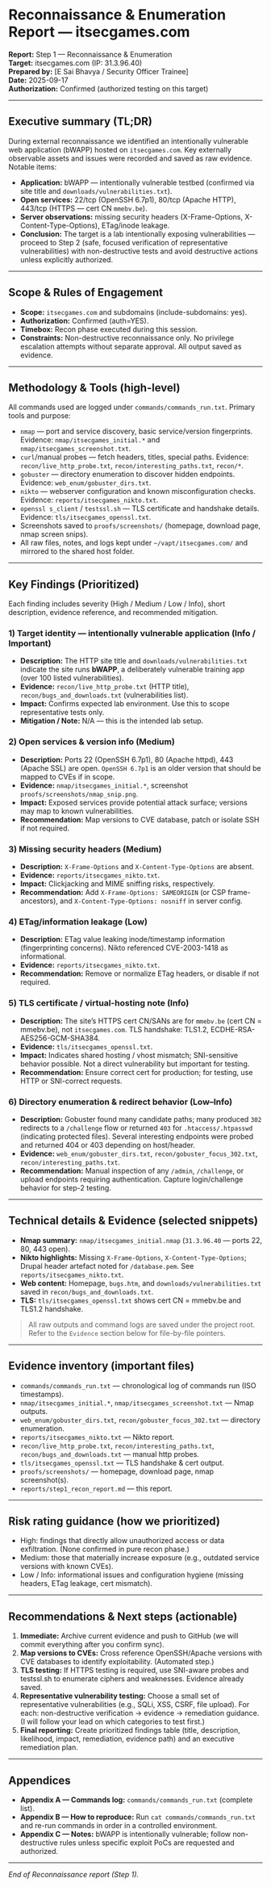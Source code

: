 # Reconnaissance & Enumeration Report — itsecgames.com

**Report:** Step 1 — Reconnaissance & Enumeration  
**Target:** itsecgames.com (IP: 31.3.96.40)  
**Prepared by:** [E Sai Bhavya / Security Officer Trainee]  
**Date:** 2025-09-17   
**Authorization:** Confirmed (authorized testing on this target)

---

## Executive summary (TL;DR)
During external reconnaissance we identified an intentionally vulnerable web application (bWAPP) hosted on `itsecgames.com`. Key externally observable assets and issues were recorded and saved as raw evidence. Notable items:

- **Application:** bWAPP — intentionally vulnerable testbed (confirmed via site title and `downloads/vulnerabilities.txt`).  
- **Open services:** 22/tcp (OpenSSH 6.7p1), 80/tcp (Apache HTTP), 443/tcp (HTTPS — cert CN `mmebv.be`).  
- **Server observations:** missing security headers (X-Frame-Options, X-Content-Type-Options), ETag/inode leakage.  
- **Conclusion:** The target is a lab intentionally exposing vulnerabilities — proceed to Step 2 (safe, focused verification of representative vulnerabilities) with non-destructive tests and avoid destructive actions unless explicitly authorized.

---

## Scope & Rules of Engagement
- **Scope:** `itsecgames.com` and subdomains (include-subdomains: yes).  
- **Authorization:** Confirmed (auth=YES).  
- **Timebox:** Recon phase executed during this session.  
- **Constraints:** Non-destructive reconnaissance only. No privilege escalation attempts without separate approval. All output saved as evidence.

---

## Methodology & Tools (high-level)
All commands used are logged under `commands/commands_run.txt`. Primary tools and purpose:

- `nmap` — port and service discovery, basic service/version fingerprints. Evidence: `nmap/itsecgames_initial.*` and `nmap/itsecgames_screenshot.txt`.  
- `curl`/manual probes — fetch headers, titles, special paths. Evidence: `recon/live_http_probe.txt`, `recon/interesting_paths.txt`, `recon/*`.  
- `gobuster` — directory enumeration to discover hidden endpoints. Evidence: `web_enum/gobuster_dirs.txt`.  
- `nikto` — webserver configuration and known misconfiguration checks. Evidence: `reports/itsecgames_nikto.txt`.  
- `openssl s_client` / `testssl.sh` — TLS certificate and handshake details. Evidence: `tls/itsecgames_openssl.txt`.  
- Screenshots saved to `proofs/screenshots/` (homepage, download page, nmap screen snips).  
- All raw files, notes, and logs kept under `~/vapt/itsecgames.com/` and mirrored to the shared host folder.

---

## Key Findings (Prioritized)
Each finding includes severity (High / Medium / Low / Info), short description, evidence reference, and recommended mitigation.

### 1) Target identity — intentionally vulnerable application (Info / Important)
- **Description:** The HTTP site title and `downloads/vulnerabilities.txt` indicate the site runs **bWAPP**, a deliberately vulnerable training app (over 100 listed vulnerabilities).  
- **Evidence:** `recon/live_http_probe.txt` (HTTP title), `recon/bugs_and_downloads.txt` (vulnerabilities list).  
- **Impact:** Confirms expected lab environment. Use this to scope representative tests only.  
- **Mitigation / Note:** N/A — this is the intended lab setup.

### 2) Open services & version info (Medium)
- **Description:** Ports 22 (OpenSSH 6.7p1), 80 (Apache httpd), 443 (Apache SSL) are open. `OpenSSH 6.7p1` is an older version that should be mapped to CVEs if in scope.  
- **Evidence:** `nmap/itsecgames_initial.*`, screenshot `proofs/screenshots/nmap_snip.png`.  
- **Impact:** Exposed services provide potential attack surface; versions may map to known vulnerabilities.  
- **Recommendation:** Map versions to CVE database, patch or isolate SSH if not required.

### 3) Missing security headers (Medium)
- **Description:** `X-Frame-Options` and `X-Content-Type-Options` are absent.  
- **Evidence:** `reports/itsecgames_nikto.txt`.  
- **Impact:** Clickjacking and MIME sniffing risks, respectively.  
- **Recommendation:** Add `X-Frame-Options: SAMEORIGIN` (or CSP frame-ancestors), and `X-Content-Type-Options: nosniff` in server config.

### 4) ETag/information leakage (Low)
- **Description:** ETag value leaking inode/timestamp information (fingerprinting concerns). Nikto referenced CVE-2003-1418 as informational.  
- **Evidence:** `reports/itsecgames_nikto.txt`.  
- **Recommendation:** Remove or normalize ETag headers, or disable if not required.

### 5) TLS certificate / virtual-hosting note (Info)
- **Description:** The site’s HTTPS cert CN/SANs are for `mmebv.be` (cert CN = mmebv.be), not `itsecgames.com`. TLS handshake: TLS1.2, ECDHE-RSA-AES256-GCM-SHA384.  
- **Evidence:** `tls/itsecgames_openssl.txt`.  
- **Impact:** Indicates shared hosting / vhost mismatch; SNI-sensitive behavior possible. Not a direct vulnerability but important for testing.  
- **Recommendation:** Ensure correct cert for production; for testing, use HTTP or SNI-correct requests.

### 6) Directory enumeration & redirect behavior (Low–Info)
- **Description:** Gobuster found many candidate paths; many produced `302` redirects to a `/challenge` flow or returned `403` for `.htaccess/.htpasswd` (indicating protected files). Several interesting endpoints were probed and returned 404 or 403 depending on host/header.  
- **Evidence:** `web_enum/gobuster_dirs.txt`, `recon/gobuster_focus_302.txt`, `recon/interesting_paths.txt`.  
- **Recommendation:** Manual inspection of any `/admin`, `/challenge`, or upload endpoints requiring authentication. Capture login/challenge behavior for step-2 testing.

---

## Technical details & Evidence (selected snippets)
- **Nmap summary:** `nmap/itsecgames_initial.nmap` (`31.3.96.40` — ports 22, 80, 443 open).  
- **Nikto highlights:** Missing `X-Frame-Options`, `X-Content-Type-Options`; Drupal header artefact noted for `/database.pem`. See `reports/itsecgames_nikto.txt`.  
- **Web content:** Homepage, `bugs.htm`, and `downloads/vulnerabilities.txt` saved in `recon/bugs_and_downloads.txt`.  
- **TLS:** `tls/itsecgames_openssl.txt` shows cert CN = mmebv.be and TLS1.2 handshake.

> All raw outputs and command logs are saved under the project root. Refer to the `Evidence` section below for file-by-file pointers.

---

## Evidence inventory (important files)
- `commands/commands_run.txt` — chronological log of commands run (ISO timestamps).  
- `nmap/itsecgames_initial.*`, `nmap/itsecgames_screenshot.txt` — Nmap outputs.  
- `web_enum/gobuster_dirs.txt`, `recon/gobuster_focus_302.txt` — directory enumeration.  
- `reports/itsecgames_nikto.txt` — Nikto report.  
- `recon/live_http_probe.txt`, `recon/interesting_paths.txt`, `recon/bugs_and_downloads.txt` — manual http probes.  
- `tls/itsecgames_openssl.txt` — TLS handshake & cert output.  
- `proofs/screenshots/` — homepage, download page, nmap screenshot(s).  
- `reports/step1_recon_report.md` — this report.

---

## Risk rating guidance (how we prioritized)
- High: findings that directly allow unauthorized access or data exfiltration. (None confirmed in pure recon phase.)  
- Medium: those that materially increase exposure (e.g., outdated service versions with known CVEs).  
- Low / Info: informational issues and configuration hygiene (missing headers, ETag leakage, cert mismatch).

---

## Recommendations & Next steps (actionable)
1. **Immediate:** Archive current evidence and push to GitHub (we will commit everything after you confirm sync).  
2. **Map versions to CVEs:** Cross reference OpenSSH/Apache versions with CVE databases to identify exploitability. (Automated step.)  
3. **TLS testing:** If HTTPS testing is required, use SNI-aware probes and testssl.sh to enumerate ciphers and weaknesses. Evidence already saved.  
4. **Representative vulnerability testing:** Choose a small set of representative vulnerabilities (e.g., SQLi, XSS, CSRF, file upload). For each: non-destructive verification → evidence → remediation guidance. (I will follow your lead on which categories to test first.)  
5. **Final reporting:** Create prioritized findings table (title, description, likelihood, impact, remediation, evidence path) and an executive remediation plan.

---

## Appendices
- **Appendix A — Commands log:** `commands/commands_run.txt` (complete list).  
- **Appendix B — How to reproduce:** Run `cat commands/commands_run.txt` and re-run commands in order in a controlled environment.  
- **Appendix C — Notes:** bWAPP is intentionally vulnerable; follow non-destructive rules unless specific exploit PoCs are requested and authorized.

---

*End of Reconnaissance report (Step 1).*  
